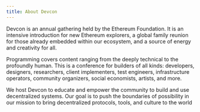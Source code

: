 ```yaml
---
title: About Devcon
---
```


Devcon is an annual gathering held by the Ethereum Foundation. It is an intensive introduction for new Ethereum explorers, a global family reunion for those already embedded within our ecosystem, and a source of energy and creativity for all.

Programming covers content ranging from the deeply technical to the profoundly human. This is a conference for builders of all kinds: developers, designers, researchers, client implementers, test engineers, infrastructure operators, community organizers, social economists, artists, and more.

We host Devcon to educate and empower the community to build and use decentralized systems. Our goal is to push the boundaries of possibility in our mission to bring decentralized protocols, tools, and culture to the world
